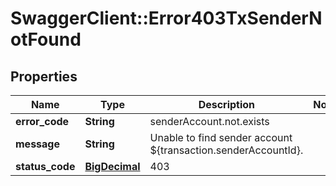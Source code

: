 # SwaggerClient::Error403TxSenderNotFound

## Properties
Name | Type | Description | Notes
------------ | ------------- | ------------- | -------------
**error_code** | **String** | senderAccount.not.exists | 
**message** | **String** | Unable to find sender account ${transaction.senderAccountId}. | 
**status_code** | [**BigDecimal**](BigDecimal.md) | 403 | 

